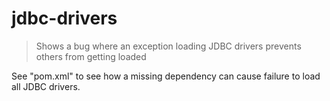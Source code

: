 # jdbc-drivers

> Shows a bug where an exception loading JDBC drivers prevents others from getting loaded

See "pom.xml" to see how a missing dependency can cause failure to load all JDBC drivers.
